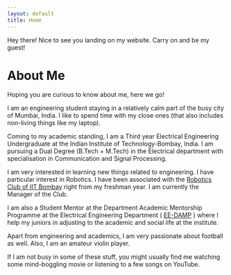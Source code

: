 ```yaml
---
layout: default
title: Home
---
```

	
<p class="message">
  Hey there! Nice to see you landing on my website. Carry on and be my guest!
</p>	

#  About Me

Hoping you are curious to know about me, here we go!

I am an engineering student staying in a relatively calm part of the busy city of Mumbai, India. I like to spend time with my close ones (that also includes non-living things like my laptop).

Coming to my academic standing, I am a Third year Electrical Engineering Undergraduate at the Indian Institute of Technology-Bombay, India. I am pursuing a Dual Degree (B.Tech + M.Tech) in the Electrical department with specialisation in Communication and Signal Processing.
 
I am very interested in learning new things related to engineering. I have particular interest in Robotics. I have been associated with the [Robotics Club of IIT Bombay]( https://stab-iitb.org/robotics-club/ ) right from my freshman year. I am currently the Manager of the Club. 

I am also a Student Mentor at the Department Academic Mentorship Programme at the Electrical Engineering Department ( [EE-DAMP]( https://dampeeiitb.wordpress.com/ ) ) where I help my juniors in adjusting to the academic and social life at the institute.

Apart from engineering and academics, I am very passionate about football as well. Also, I am an amateur violin player.

If I am not busy in some of these stuff, you might usually find me watching some mind-boggling movie or listening to a few songs on YouTube.
